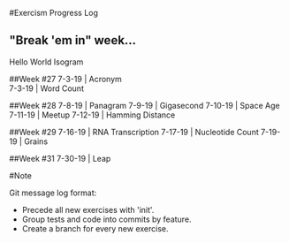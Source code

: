 #Exercism Progress Log

## "Break 'em in"  week...
Hello World
Isogram

##Week \#27
7-3-19 | Acronym  
7-3-19 | Word Count

##Week \#28
7-8-19 | Panagram
7-9-19 | Gigasecond
7-10-19 | Space Age
7-11-19 | Meetup 
7-12-19 | Hamming Distance

##Week \#29
7-16-19 | RNA Transcription
7-17-19 | Nucleotide Count
7-19-19 | Grains

##Week \#31 
7-30-19 | Leap

#Note 

Git message log format:
- Precede all new exercises with 'init'. 
- Group tests and code into commits by feature. 
- Create a branch for every new exercise. 
